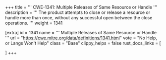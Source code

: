 +++
title = '''
CWE-1341: Multiple Releases of Same Resource or Handle
'''
description	= '''
The product attempts to close or release a resource or handle more than once, without any successful open between the close operations.
'''
weight = 1341

[extra]
id = 1341
name = '''
Multiple Releases of Same Resource or Handle
'''
url = "https://cwe.mitre.org/data/definitions/1341.html"
vote = "No Help, or Langs Won't Help"
class = "Base"
clippy_helps = false
rust_docs_links = [
	
]
+++
